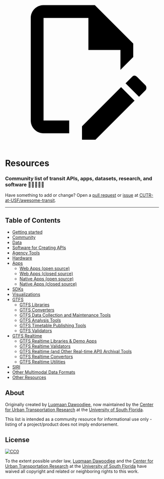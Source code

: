 <a href="https://github.com/CUTR-at-USF/awesome-transit/edit/master/README.md" title="Edit this page" target="_blank">
    <svg class="pencil" xmlns="http://www.w3.org/2000/svg" viewBox="0 0 24 24"><path d="M10 20H6V4h7v5h5v3.1l2-2V8l-6-6H6c-1.1 0-2 .9-2 2v16c0 1.1.9 2 2 2h4v-2m10.2-7c.1 0 .3.1.4.2l1.3 1.3c.2.2.2.6 0 .8l-1 1-2.1-2.1 1-1c.1-.1.2-.2.4-.2m0 3.9L14.1 23H12v-2.1l6.1-6.1 2.1 2.1Z"></path></svg>
  </a>
  
# Resources

### Community list of transit APIs, apps, datasets, research, and software :bus::star2::train::star2::steam_locomotive:

Have something to add or change? Open a [pull request](https://github.com/CUTR-at-USF/awesome-transit/pulls) or [issue](https://github.com/CUTR-at-USF/awesome-transit/issues) at [CUTR-at-USF/awesome-transit](https://github.com/CUTR-at-USF/awesome-transit).

------------------------------

## Table of Contents

- [Getting started](getting-started)
- [Community](community)
- [Data](data)
- [Software for Creating APIs](software-for-creating-apis)
- [Agency Tools](agency-tools)
- [Hardware](hardware)
- [Apps](apps)
    - [Web Apps (open source)](apps/#web-apps-open-source)
    - [Web Apps (closed source)](apps/#web-apps-closed-source)
    - [Native Apps (open source)](apps/#native-apps-open-source)
    - [Native Apps (closed source)](apps/#native-apps-closed-source)
- [SDKs](sdks)
- [Visualizations](visualizations)
- [GTFS](gtfs)
    - [GTFS Libraries](gtfs/#gtfs-libraries)
    - [GTFS Converters](gtfs/#gtfs-converters)
    - [GTFS Data Collection and Maintenance Tools](gtfs/#gtfs-data-collection-and-maintenance-tools)
    - [GTFS Analysis Tools](gtfs/#gtfs-analysis-tools)
    - [GTFS Timetable Publishing Tools](gtfs/#gtfs-timetable-publishing-tools)
    - [GTFS Validators](gtfs/#gtfs-validators)
- [GTFS Realtime](gtfs-realtime)
    - [GTFS Realtime Libraries & Demo Apps](gtfs-realtime/#gtfs-realtime-libraries--demo-apps)
    - [GTFS Realtime Validators](gtfs-realtime/#gtfs-realtime-validators)
    - [GTFS Realtime (and Other Real-time API) Archival Tools](gtfs-realtime/#gtfs-realtime-and-other-real-time-api-archival-tools)
    - [GTFS Realtime Convertors](gtfs-realtime/#gtfs-realtime-convertors)
    - [GTFS Realtime Utilities](gtfs-realtime/#gtfs-realtime-utilities)
- [SIRI](siri)
- [Other Multimodal Data Formats](multimodal)
- [Other Resources](other)

## About

Originally created by [Luqmaan Dawoodjee](https://github.com/luqmaan), now maintained by the [Center for Urban Transportation Research](https://www.cutr.usf.edu/) at the [University of South Florida](https://www.usf.edu/).

This list is intended as a community resource for informational use only - listing of a project/product does not imply endorsement.

## License

[![CC0](https://i.creativecommons.org/p/zero/1.0/88x31.png)](https://creativecommons.org/publicdomain/zero/1.0/)

To the extent possible under law, [Luqmaan Dawoodjee](https://github.com/luqmaan) and the [Center for Urban Transportation Research](https://www.cutr.usf.edu/) at the [University of South Florida](https://www.usf.edu/) have waived all copyright and related or neighboring rights to this work.
